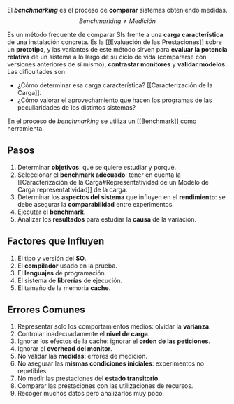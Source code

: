 El ***benchmarking*** es el proceso de **comparar** sistemas obteniendo medidas.
$$Benchmarking \ne Medición$$

Es un método frecuente de comparar SIs frente a una **carga característica** de una instalación concreta. Es la [[Evaluación de las Prestaciones]] sobre un **prototipo**, y las variantes de este método sirven para **evaluar la potencia relativa** de un sistema a lo largo de su ciclo de vida (compararse con versiones anteriores de sí mismo), **contrastar monitores** y **validar modelos**. Las dificultades son:

- ¿Cómo determinar esa carga característica? [[Caracterización de la Carga]].
- ¿Cómo valorar el aprovechamiento que hacen los programas de las peculiaridades de los distintos sistemas?

En el proceso de *benchmarking* se utiliza un [[Benchmark]] como herramienta.

## Pasos

1. Determinar **objetivos**: qué se quiere estudiar y porqué.
2. Seleccionar el **benchmark adecuado**: tener en cuenta la [[Caracterización de la Carga#Representatividad de un Modelo de Carga|representatividad]] de la carga.
3. Determinar los **aspectos del sistema** que influyen en el **rendimiento**: se debe asegurar la **comparabilidad** entre experimentos.
4. Ejecutar el **benchmark**.
5. Analizar los **resultados** para estudiar la **causa** de la variación.

## Factores que Influyen

1. El tipo y versión del **SO**.
2. El **compilador** usado en la prueba.
3. El **lenguajes** de programación.
4. El sistema de **librerías** de ejecución.
5. El tamaño de la memoria **cache**.

## Errores Comunes

1. Representar solo los comportamientos medios: olvidar la **varianza**.
2. Controlar inadecuadamente el **nivel de carga**.
3. Ignorar los efectos de la cache: ignorar el **orden de las peticiones**.
4. Ignorar el **overhead del monitor**.
5. No validar las **medidas**: errores de medición.
6. No asegurar las **mismas condiciones iniciales**: experimentos no repetibles.
7. No medir las prestaciones del **estado transitorio**.
8. Comparar las prestaciones con las utilizaciones de recursos.
9. Recoger muchos datos pero analizarlos muy poco.
